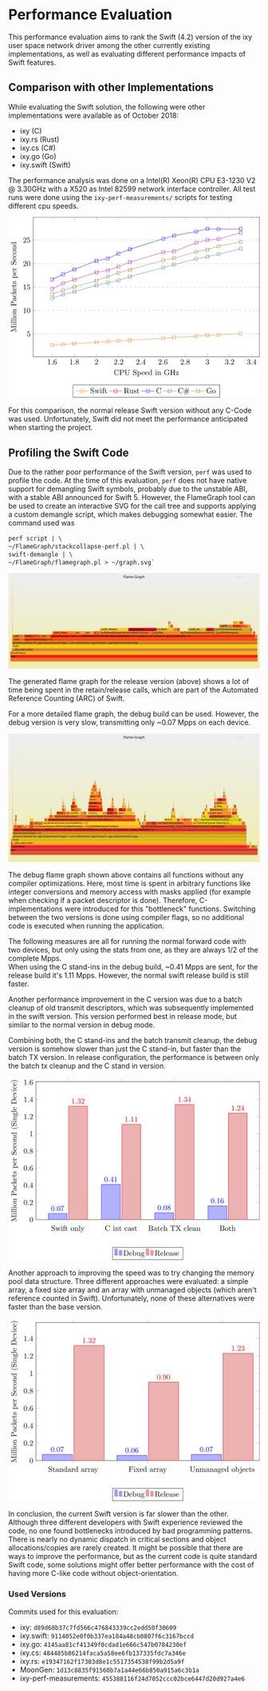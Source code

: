 # Performance Evaluation

This performance evaluation aims to rank the Swift (4.2) version of the ixy user space network driver among the other currently existing implementations, as well as evaluating different performance impacts of Swift features.

## Comparison with other Implementations

While evaluating the Swift solution, the following were other implementations were available as of October 2018:

- ixy (C)
- ixy.rs (Rust)
- ixy.cs (C#)
- ixy.go (Go)
- ixy.swift (Swift)

The performance analysis was done on a Intel(R) Xeon(R) CPU E3-1230 V2 @ 3.30GHz with a X520 as Intel 82599 network interface controller.
All test runs were done using the `ixy-perf-measurements/` scripts for testing different cpu speeds.

![Comparison](Comparison.png)

For this comparison, the normal release Swift version without any C-Code was used. Unfortunately, Swift did not meet the performance anticipated when starting the project.

## Profiling the Swift Code

Due to the rather poor performance of the Swift version, `perf` was used to profile the code.
At the time of this evaluation, `perf` does not have native support for demangling Swift symbols, probably due to the unstable ABI, with a stable ABI announced for Swift 5.
However, the FlameGraph tool can be used to create an interactive SVG for the call tree and supports applying a custom demangle script, which makes debugging somewhat easier. The command used was

	perf script | \
	~/FlameGraph/stackcollapse-perf.pl | \
	swift-demangle | \
	~/FlameGraph/flamegraph.pl > ~/graph.svg`

![FlameGraph release](graph-release.svg)

The generated flame graph for the release version (above) shows a lot of time being spent in the retain/release calls, which are part of the Automated Reference Counting (ARC) of Swift.

For a more detailed flame graph, the debug build can be used. However, the debug version is very slow, transmitting only ~0.07 Mpps on each device.

![FlameGraph release](graph-debug.svg)

The debug flame graph shown above contains all functions without any compiler optimizations. Here, most time is spent in arbitrary functions like integer conversions and memory access with masks applied (for example when checking if a packet descriptor is done). Therefore, C-implementations were introduced for this "bottleneck" functions. Switching between the two versions is done using compiler flags, so no additional code is executed when running the application.

The following measures are all for running the normal forward code with two devices, but only using the stats from one, as they are always 1/2 of the complete Mpps.  
When using the C stand-ins in the debug build, ~0.41 Mpps are sent, for the release build it's 1.11 Mpps. However, the normal swift release build is still faster.

Another performance improvement in the C version was due to a batch cleanup of old transmit descriptors, which was subsequently implemented in the swift version. This version performed best in release mode, but similar to the normal version in debug mode.

Combining both, the C stand-ins and the batch transmit cleanup, the debug version is somehow slower than just the C stand-in, but faster than the batch TX version. In release configuration, the performance is between only the batch tx cleanup and the C stand in version.

![Version comparison](Versions.png)

Another approach to improving the speed was to try changing the memory pool data structure. Three different approaches were evaluated: a simple array, a fixed size array and an array with unmanaged objects (which aren't reference counted in Swift).
Unfortunately, none of these alternatives were faster than the base version.

![Array comparison](Arrays.png)

In conclusion, the current Swift version is far slower than the other. Although three different developers with Swift experience reviewed the code, no one found bottlenecks introduced by bad programming patterns. There is nearly no dynamic dispatch in critical sections and object allocations/copies are rarely created.
It might be possible that there are ways to improve the performance, but as the current code is quite standard Swift code, some solutions might offer better performance with the cost of having more C-like code without object-orientation.

### Used Versions

Commits used for this evaluation:

- ixy: `d89d68b37c7fd566c476843339cc2edd50f30609`
- ixy.swift: `9114052e0f0b337ea184a48cb0807f6c3167bccd`
- ixy.go: `4145aa81cf41349f0cdad1e666c547b0784230ef`
- ixy.cs: `484485b86214faca5a58ee6fb137335fdc7a346e`
- ixy.rs: `e19347162f17303d8e1c5517354538f99b2d5a9f`
- MoonGen: `1d13c8835f91560b7a1a44e66b850a915a6c3b1a`
- ixy-perf-measurements: `455388116f24d7052ccc02bce6447d20d927a4e6`